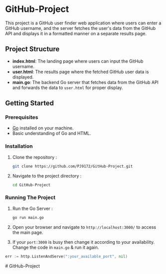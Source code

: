 # GitHub-Project

This project is a GitHub user finder web application where users can enter a GitHub username, and the server fetches the user's data from the GitHub API and displays it in a formatted manner on a separate results page.

## Project Structure

- **index.html**: The landing page where users can input the GitHub username.
- **user.html**: The results page where the fetched GitHub user data is displayed.
- **main.go**: The backend Go server that fetches data from the GitHub API and forwards the data to `user.html` for proper display.


## Getting Started

### Prerequisites

- [Go](https://golang.org/) installed on your machine.
- Basic understanding of Go and HTML.

### Installation

1. Clone the repository :
   ```bash
   git clone https://github.com/PJ9172/GitHub-Project.git
   ```
2. Navigate to the project directory :
    ```bash
    cd GitHub-Project
    ```
### Running The Project

1. Run the Go Server : 
    ```bash
    go run main.go
    ```
2. Open your browser and navigate to `http://localhost:3000/` to access the main page.

3. If your `port:3000` is busy then change it according to your availability. Change the code in `main.go` & run it again.
```go
err := http.ListenAndServe(":your_available_port", nil)
```
#   G i t H u b - P r o j e c t  
 